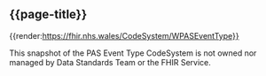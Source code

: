 <div class="warning"><span class="ImplementWarn"></span></div>

## {{page-title}}

{{render:https://fhir.nhs.wales/CodeSystem/WPASEventType}}

This snapshot of the PAS Event Type CodeSystem is not owned nor managed by Data Standards Team or the FHIR Service. 